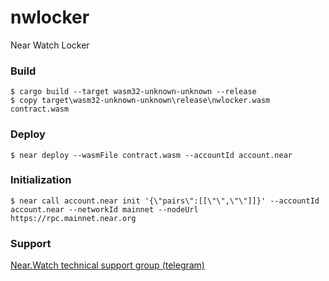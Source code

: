 # nwlocker
Near Watch Locker

### Build
```
$ cargo build --target wasm32-unknown-unknown --release
$ copy target\wasm32-unknown-unknown\release\nwlocker.wasm contract.wasm 
```
### Deploy
```
$ near deploy --wasmFile contract.wasm --accountId account.near
```

### Initialization
```
$ near call account.near init '{\"pairs\":[[\"\",\"\"]]}' --accountId account.near --networkId mainnet --nodeUrl https://rpc.mainnet.near.org
```

### Support
<a href="https://t.me/nearwatch">Near.Watch technical support group (telegram)</a>
